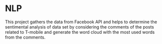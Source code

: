 # NLP

This project gathers the data from Facebook API and helps to determine the sentimental analysis of data set by considering the comments of the posts related to T-mobile and generate the word cloud with the most used words from the comments. 
